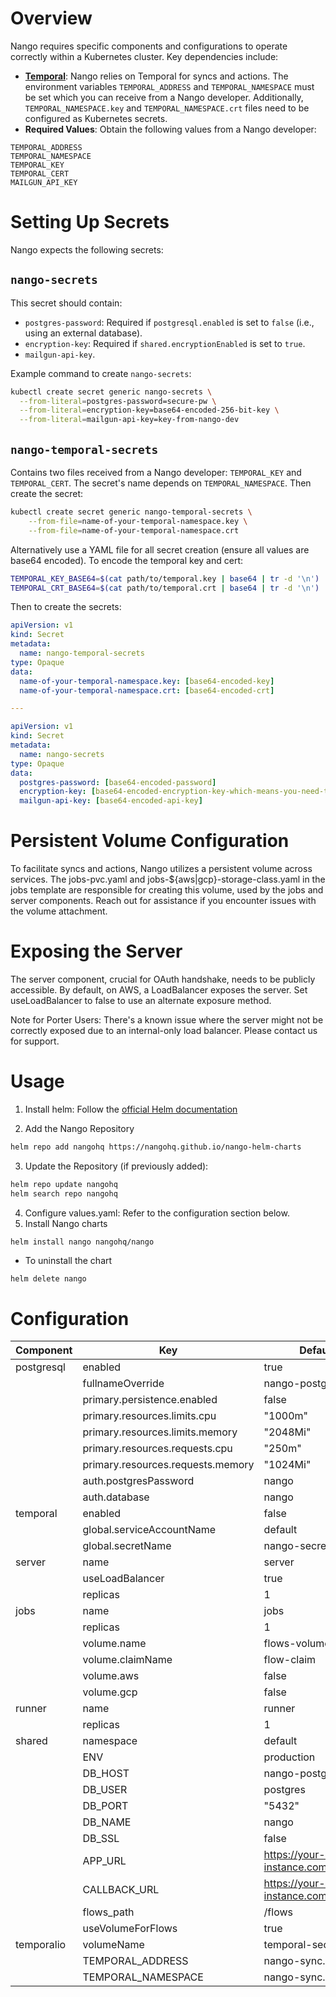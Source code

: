 # Overview

Nango requires specific components and configurations to operate correctly within a Kubernetes cluster. Key dependencies include:

- **[Temporal](https://temporal.io/)**: Nango relies on Temporal for syncs and actions. 
The environment variables `TEMPORAL_ADDRESS` and `TEMPORAL_NAMESPACE` must be set which
you can receive from a Nango developer. Additionally, `TEMPORAL_NAMESPACE.key` 
and `TEMPORAL_NAMESPACE.crt` files need to be configured as Kubernetes secrets.
- **Required Values**: Obtain the following values from a Nango developer:
```
TEMPORAL_ADDRESS
TEMPORAL_NAMESPACE
TEMPORAL_KEY
TEMPORAL_CERT
MAILGUN_API_KEY
```

# Setting Up Secrets

Nango expects the following secrets:

## `nango-secrets`

This secret should contain:
- `postgres-password`: Required if `postgresql.enabled` is set to `false` (i.e., using an external database).
- `encryption-key`: Required if `shared.encryptionEnabled` is set to `true`.
- `mailgun-api-key`.

Example command to create `nango-secrets`:
```bash
kubectl create secret generic nango-secrets \
  --from-literal=postgres-password=secure-pw \
  --from-literal=encryption-key=base64-encoded-256-bit-key \
  --from-literal=mailgun-api-key=key-from-nango-dev
  ```

## `nango-temporal-secrets`

Contains two files received from a Nango developer: `TEMPORAL_KEY` and `TEMPORAL_CERT`.
The secret's name depends on `TEMPORAL_NAMESPACE`. Then create the secret:
```bash
kubectl create secret generic nango-temporal-secrets \
    --from-file=name-of-your-temporal-namespace.key \
    --from-file=name-of-your-temporal-namespace.crt
```

Alternatively use a YAML file for all secret creation (ensure all values are
base64 encoded). To encode the temporal key and cert:
```bash
TEMPORAL_KEY_BASE64=$(cat path/to/temporal.key | base64 | tr -d '\n')
TEMPORAL_CRT_BASE64=$(cat path/to/temporal.crt | base64 | tr -d '\n')
```
Then to create the secrets:
```yaml
apiVersion: v1
kind: Secret
metadata:
  name: nango-temporal-secrets
type: Opaque
data:
  name-of-your-temporal-namespace.key: [base64-encoded-key]
  name-of-your-temporal-namespace.crt: [base64-encoded-crt]

---

apiVersion: v1
kind: Secret
metadata:
  name: nango-secrets
type: Opaque
data:
  postgres-password: [base64-encoded-password]
  encryption-key: [base64-encoded-encryption-key-which-means-you-need-to-base64-encode-the-base64-256-bit-key]
  mailgun-api-key: [base64-encoded-api-key]
```

# Persistent Volume Configuration

To facilitate syncs and actions, Nango utilizes a persistent volume across services.
The jobs-pvc.yaml and jobs-${aws|gcp}-storage-class.yaml in the jobs template
are responsible for creating this volume, used by the jobs and server components.
Reach out for assistance if you encounter issues with the volume attachment.

# Exposing the Server

The server component, crucial for OAuth handshake, needs to be publicly accessible. 
By default, on AWS, a LoadBalancer exposes the server. Set useLoadBalancer
to false to use an alternate exposure method.

Note for Porter Users: There's a known issue where the server might not be
correctly exposed due to an internal-only load balancer. Please contact us for support.

# Usage
1. Install helm: Follow the [official Helm documentation](https://helm.sh/docs)

2. Add the Nango Repository
```bash
helm repo add nangohq https://nangohq.github.io/nango-helm-charts
```
3. Update the Repository (if previously added):
```bash
helm repo update nangohq
helm search repo nangohq
```
4. Configure values.yaml: Refer to the configuration section below.
5. Install Nango charts
```bash
helm install nango nangohq/nango
```

* To uninstall the chart
```
helm delete nango
```

# Configuration

| Component                | Key                            | Default Value|
|--------------------------|--------------------------------|--------------|
| postgresql               | enabled                        | true         |
|                          | fullnameOverride               | nango-postgresql |
|                          | primary.persistence.enabled     | false        |
|                          | primary.resources.limits.cpu    | "1000m"      |
|                          | primary.resources.limits.memory | "2048Mi"     |
|                          | primary.resources.requests.cpu  | "250m"       |
|                          | primary.resources.requests.memory | "1024Mi"    |
|                          | auth.postgresPassword           | nango        |
|                          | auth.database                   | nango        |
| temporal                 | enabled                        | false         |
|                          | global.serviceAccountName       | default      |
|                          | global.secretName               | nango-secret |
| server                   | name                           | server       |
|                          | useLoadBalancer                | true         |
|                          | replicas                       | 1            |
| jobs                     | name                           | jobs         |
|                          | replicas                       | 1            |
|                          | volume.name                    | flows-volume |
|                          | volume.claimName               | flow-claim   |
|                          | volume.aws                     | false        |
|                          | volume.gcp                     | false        |
| runner                   | name                           | runner       |
|                          | replicas                       | 1            |
| shared                   | namespace                      | default      |
|                          | ENV                            | production   |
|                          | DB_HOST                        | nango-postgresql |
|                          | DB_USER                        | postgres     |
|                          | DB_PORT                        | "5432"       |
|                          | DB_NAME                        | nango        |
|                          | DB_SSL                         | false        |
|                          | APP_URL                        | https://your-hosted-instance.com |
|                          | CALLBACK_URL                   | https://your-hosted-instance.com/oauth/callback |
|                          | flows_path                     | /flows       |
|                          | useVolumeForFlows              | true         |
| temporalio               | volumeName                     | temporal-secrets |
|                          | TEMPORAL_ADDRESS               | nango-sync.abc |
|                          | TEMPORAL_NAMESPACE             | nango-sync.def |
